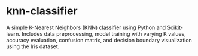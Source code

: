 # knn-classifier
A simple K-Nearest Neighbors (KNN) classifier using Python and Scikit-learn. Includes data preprocessing, model training with varying K values, accuracy evaluation, confusion matrix, and decision boundary visualization using the Iris dataset.
